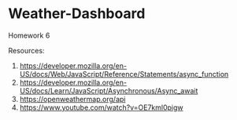 # Weather-Dashboard

Homework 6

Resources:

1. https://developer.mozilla.org/en-US/docs/Web/JavaScript/Reference/Statements/async_function
2. https://developer.mozilla.org/en-US/docs/Learn/JavaScript/Asynchronous/Async_await
3. https://openweathermap.org/api
4. https://www.youtube.com/watch?v=OE7kml0pigw
